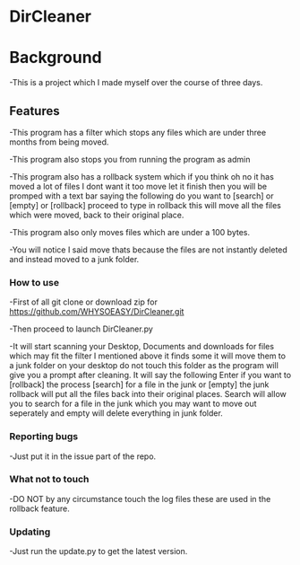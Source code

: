 # DirCleaner
# Background
-This is a project which I made myself over the course of three days.
## Features
-This program has a filter which stops any files which are under three months from being moved.


-This program also stops you from running the program as admin


-This program also has a rollback system which if you think oh no it has moved a lot of files I dont want it too move let it finish then you will be promped with a text bar saying the following do you want to [search] or [empty] or [rollback] proceed to type in rollback this will move all the files which were moved, back to their original place.


-This program also only moves files which are under a 100 bytes.


-You will notice I said move thats because the files are not instantly deleted and instead moved to a junk folder.
### How to use
-First of all git clone or download zip for <https://github.com/WHYSOEASY/DirCleaner.git>


-Then proceed to launch DirCleaner.py


-It will start scanning your Desktop, Documents and downloads for files which may fit the filter I mentioned above it finds some it will move them to a junk folder on your desktop do not touch this folder as the program will give you a prompt after cleaning. It will say the following Enter if you want to [rollback] the process [search] for a file in the junk or [empty] the junk rollback will put all the files back into their original places. Search will allow you to search for a file in the junk which you may want to move out seperately and empty will delete everything in junk folder.
###  Reporting bugs
-Just put it in the issue part of the repo.
### What not to touch
-DO NOT by any circumstance touch the log files these are used in the rollback feature.
###  Updating
-Just run the update.py to get the latest version.
